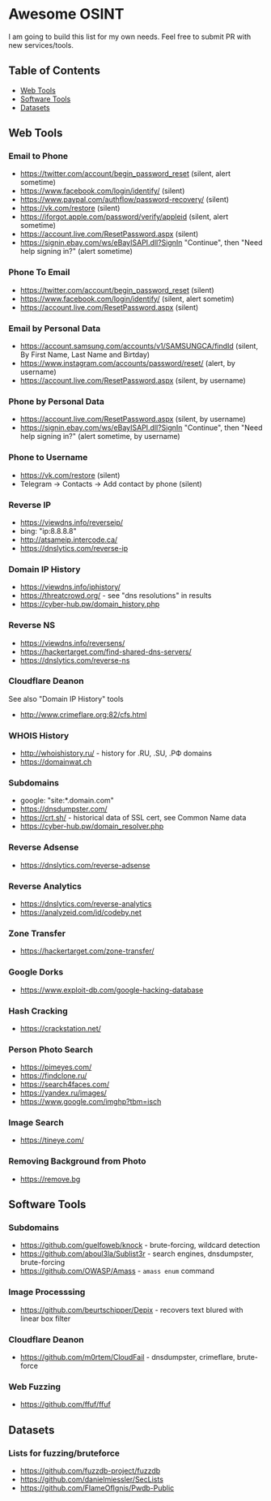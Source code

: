 # Awesome OSINT

I am going to build this list for my own needs. Feel free to submit PR with new services/tools.

## Table of Contents

- [Web Tools](#web-tools)
- [Software Tools](#software-tools)
- [Datasets](#datasets)

## Web Tools

### Email to Phone

- https://twitter.com/account/begin_password_reset (silent, alert sometime)
- https://www.facebook.com/login/identify/ (silent)
- https://www.paypal.com/authflow/password-recovery/ (silent)
- https://vk.com/restore (silent)
- https://iforgot.apple.com/password/verify/appleid (silent, alert sometime)
- https://account.live.com/ResetPassword.aspx (silent)
- https://signin.ebay.com/ws/eBayISAPI.dll?SignIn "Continue", then "Need help signing in?" (alert sometime)

### Phone To Email

- https://twitter.com/account/begin_password_reset (silent)
- https://www.facebook.com/login/identify/ (silent, alert sometim)
- https://account.live.com/ResetPassword.aspx (silent)

### Email by Personal Data

- https://account.samsung.com/accounts/v1/SAMSUNGCA/findId (silent, By First Name, Last Name and Birtday)
- https://www.instagram.com/accounts/password/reset/ (alert, by username)
- https://account.live.com/ResetPassword.aspx (silent, by username)

### Phone by Personal Data

- https://account.live.com/ResetPassword.aspx (silent, by username)
- https://signin.ebay.com/ws/eBayISAPI.dll?SignIn "Continue", then "Need help signing in?" (alert sometime, by username)

### Phone to Username

- https://vk.com/restore (silent)
- Telegram -> Contacts -> Add contact by phone (silent)

### Reverse IP

- https://viewdns.info/reverseip/
- bing: "ip:8.8.8.8"
- http://atsameip.intercode.ca/
- https://dnslytics.com/reverse-ip

### Domain IP History

- https://viewdns.info/iphistory/
- https://threatcrowd.org/ - see "dns resolutions" in results
- https://cyber-hub.pw/domain_history.php

### Reverse NS

- https://viewdns.info/reversens/
- https://hackertarget.com/find-shared-dns-servers/
- https://dnslytics.com/reverse-ns

### Cloudflare Deanon

See also "Domain IP History" tools

- http://www.crimeflare.org:82/cfs.html

### WHOIS History

- http://whoishistory.ru/ - history for .RU, .SU, .РФ domains
- https://domainwat.ch

### Subdomains

- google: "site:*.domain.com"
- https://dnsdumpster.com/
- https://crt.sh/ - historical data of SSL cert, see Common Name data
- https://cyber-hub.pw/domain_resolver.php

### Reverse Adsense

- https://dnslytics.com/reverse-adsense

### Reverse Analytics

- https://dnslytics.com/reverse-analytics
- https://analyzeid.com/id/codeby.net

### Zone Transfer

- https://hackertarget.com/zone-transfer/

### Google Dorks

- https://www.exploit-db.com/google-hacking-database

### Hash Cracking

- https://crackstation.net/

### Person Photo Search

- https://pimeyes.com/
- https://findclone.ru/
- https://search4faces.com/
- https://yandex.ru/images/
- https://www.google.com/imghp?tbm=isch

### Image Search

- https://tineye.com/

### Removing Background from Photo

- https://remove.bg

## Software Tools

### Subdomains

- https://github.com/guelfoweb/knock - brute-forcing, wildcard detection
- https://github.com/aboul3la/Sublist3r - search engines, dnsdumpster, brute-forcing
- https://github.com/OWASP/Amass - `amass enum` command

### Image Processsing

- https://github.com/beurtschipper/Depix - recovers text blured with linear box filter

### Cloudflare Deanon

- https://github.com/m0rtem/CloudFail - dnsdumpster, crimeflare, brute-force

### Web Fuzzing

- https://github.com/ffuf/ffuf

## Datasets

### Lists for fuzzing/bruteforce

- https://github.com/fuzzdb-project/fuzzdb
- https://github.com/danielmiessler/SecLists
- https://github.com/FlameOfIgnis/Pwdb-Public
